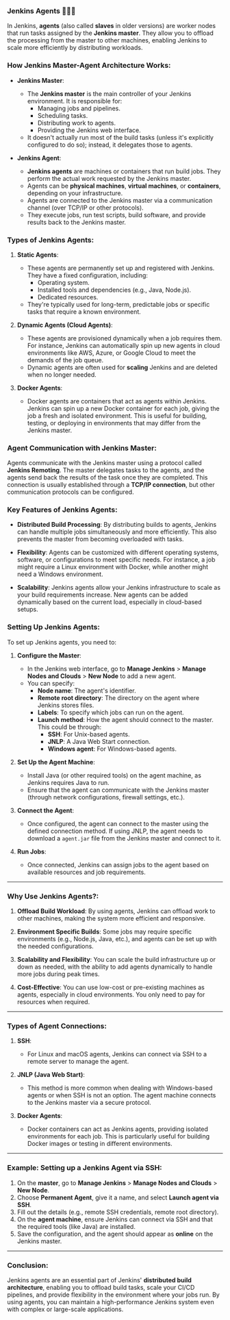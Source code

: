 ### **Jenkins Agents** 🧑‍💻🤖

In Jenkins, **agents** (also called **slaves** in older versions) are worker nodes that run tasks assigned by the **Jenkins master**. They allow you to offload the processing from the master to other machines, enabling Jenkins to scale more efficiently by distributing workloads.

### **How Jenkins Master-Agent Architecture Works**:

- **Jenkins Master**:
  - The **Jenkins master** is the main controller of your Jenkins environment. It is responsible for:
    - Managing jobs and pipelines.
    - Scheduling tasks.
    - Distributing work to agents.
    - Providing the Jenkins web interface.
  - It doesn't actually run most of the build tasks (unless it's explicitly configured to do so); instead, it delegates those to agents.
  
- **Jenkins Agent**:
  - **Jenkins agents** are machines or containers that run build jobs. They perform the actual work requested by the Jenkins master.
  - Agents can be **physical machines**, **virtual machines**, or **containers**, depending on your infrastructure.
  - Agents are connected to the Jenkins master via a communication channel (over TCP/IP or other protocols).
  - They execute jobs, run test scripts, build software, and provide results back to the Jenkins master.

### **Types of Jenkins Agents**:

1. **Static Agents**:
   - These agents are permanently set up and registered with Jenkins. They have a fixed configuration, including:
     - Operating system.
     - Installed tools and dependencies (e.g., Java, Node.js).
     - Dedicated resources.
   - They're typically used for long-term, predictable jobs or specific tasks that require a known environment.

2. **Dynamic Agents (Cloud Agents)**:
   - These agents are provisioned dynamically when a job requires them. For instance, Jenkins can automatically spin up new agents in cloud environments like AWS, Azure, or Google Cloud to meet the demands of the job queue.
   - Dynamic agents are often used for **scaling** Jenkins and are deleted when no longer needed.

3. **Docker Agents**:
   - Docker agents are containers that act as agents within Jenkins. Jenkins can spin up a new Docker container for each job, giving the job a fresh and isolated environment. This is useful for building, testing, or deploying in environments that may differ from the Jenkins master.

### **Agent Communication with Jenkins Master**:

Agents communicate with the Jenkins master using a protocol called **Jenkins Remoting**. The master delegates tasks to the agents, and the agents send back the results of the task once they are completed. This connection is usually established through a **TCP/IP connection**, but other communication protocols can be configured.

### **Key Features of Jenkins Agents**:

- **Distributed Build Processing**: By distributing builds to agents, Jenkins can handle multiple jobs simultaneously and more efficiently. This also prevents the master from becoming overloaded with tasks.
  
- **Flexibility**: Agents can be customized with different operating systems, software, or configurations to meet specific needs. For instance, a job might require a Linux environment with Docker, while another might need a Windows environment.

- **Scalability**: Jenkins agents allow your Jenkins infrastructure to scale as your build requirements increase. New agents can be added dynamically based on the current load, especially in cloud-based setups.

### **Setting Up Jenkins Agents**:

To set up Jenkins agents, you need to:

1. **Configure the Master**:
   - In the Jenkins web interface, go to **Manage Jenkins** > **Manage Nodes and Clouds** > **New Node** to add a new agent.
   - You can specify:
     - **Node name**: The agent's identifier.
     - **Remote root directory**: The directory on the agent where Jenkins stores files.
     - **Labels**: To specify which jobs can run on the agent.
     - **Launch method**: How the agent should connect to the master. This could be through:
       - **SSH**: For Unix-based agents.
       - **JNLP**: A Java Web Start connection.
       - **Windows agent**: For Windows-based agents.
       
2. **Set Up the Agent Machine**:
   - Install Java (or other required tools) on the agent machine, as Jenkins requires Java to run.
   - Ensure that the agent can communicate with the Jenkins master (through network configurations, firewall settings, etc.).
   
3. **Connect the Agent**:
   - Once configured, the agent can connect to the master using the defined connection method. If using JNLP, the agent needs to download a `agent.jar` file from the Jenkins master and connect to it.

4. **Run Jobs**:
   - Once connected, Jenkins can assign jobs to the agent based on available resources and job requirements.

---

### **Why Use Jenkins Agents?**:

1. **Offload Build Workload**: By using agents, Jenkins can offload work to other machines, making the system more efficient and responsive.

2. **Environment Specific Builds**: Some jobs may require specific environments (e.g., Node.js, Java, etc.), and agents can be set up with the needed configurations.

3. **Scalability and Flexibility**: You can scale the build infrastructure up or down as needed, with the ability to add agents dynamically to handle more jobs during peak times.

4. **Cost-Effective**: You can use low-cost or pre-existing machines as agents, especially in cloud environments. You only need to pay for resources when required.

---

### **Types of Agent Connections**:

1. **SSH**:
   - For Linux and macOS agents, Jenkins can connect via SSH to a remote server to manage the agent.
   
2. **JNLP (Java Web Start)**:
   - This method is more common when dealing with Windows-based agents or when SSH is not an option. The agent machine connects to the Jenkins master via a secure protocol.

3. **Docker Agents**:
   - Docker containers can act as Jenkins agents, providing isolated environments for each job. This is particularly useful for building Docker images or testing in different environments.

---

### **Example: Setting up a Jenkins Agent via SSH**:

1. On the **master**, go to **Manage Jenkins** > **Manage Nodes and Clouds** > **New Node**.
2. Choose **Permanent Agent**, give it a name, and select **Launch agent via SSH**.
3. Fill out the details (e.g., remote SSH credentials, remote root directory).
4. On the **agent machine**, ensure Jenkins can connect via SSH and that the required tools (like Java) are installed.
5. Save the configuration, and the agent should appear as **online** on the Jenkins master.

---

### **Conclusion**:

Jenkins agents are an essential part of Jenkins' **distributed build architecture**, enabling you to offload build tasks, scale your CI/CD pipelines, and provide flexibility in the environment where your jobs run. By using agents, you can maintain a high-performance Jenkins system even with complex or large-scale applications.
